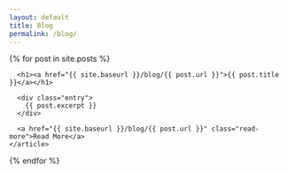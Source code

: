 ```yaml
---
layout: default
title: Blog
permalink: /blog/
---
```


<div class="posts">
  {% for post in site.posts %}
    <article class="post">

      <h1><a href="{{ site.baseurl }}/blog/{{ post.url }}">{{ post.title }}</a></h1>

      <div class="entry">
        {{ post.excerpt }}
      </div>

      <a href="{{ site.baseurl }}/blog/{{ post.url }}" class="read-more">Read More</a>
    </article>
  {% endfor %}
</div>
